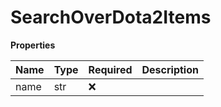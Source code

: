 # SearchOverDota2Items

**Properties**

| Name | Type | Required | Description |
| :--- | :--- | :------- | :---------- |
| name | str  | ❌       |             |
